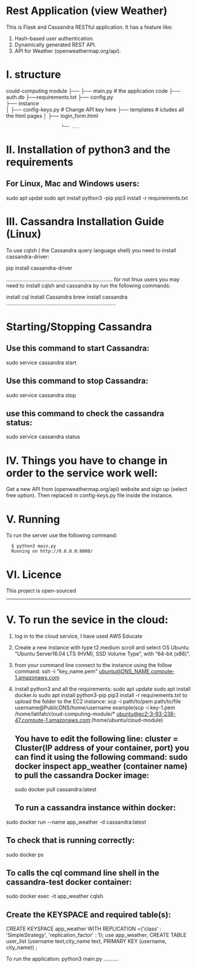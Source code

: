 Rest Application (view Weather)
========================================

This is Flask and Cassandra RESTful application.
It has a feature like:
1.  Hash-based user authentication.
2.  Dynamically generated REST API.
3.  API for Weather (openweathermap.org/api).

I. structure
============
could-computing module  ├──
                          ├── main.py                   # the application code
                          ├── auth.db
                          ├──requirements.txt
                          ├── config.py           
                          ├── instance              
                        │   ├── config-keys.py          # Change API key here
                        ├── templates              # icludes all the html pages
                      │   ├── login_form.html

                         └── ...


II. Installation of python3 and the requirements
===============================================

   For Linux, Mac and Windows users:
  -------------------------------

 sudo apt updat
 sudo apt install python3 -pip
 pip3 install -r requirements.txt



III. Cassandra Installation Guide (Linux)
========================================


To use cqlsh ( the Cassandra query language shell) you need to install cassandra-driver:


pip install cassandra-driver

........................................................................
for not linux users you may need to install cqlsh and cassandra by run the following commands:

install cql
install Cassandra
brew install cassandra
..........................................................................


Starting/Stopping Cassandra
=============================
Use this command to start Cassandra:
-----------------------------------

sudo service cassandra start

Use this command to stop Cassandra:
-----------------------------------
sudo service cassandra stop

use this command to check the cassandra status:
----------------------------------------------

sudo service cassandra status


IV. Things you have to change in order to the service work well:
===================================================
Get a new API from (openweathermap.org/api) website and sign up (select free option).
Then replaced in config-keys.py file inside the instance.


 V. Running
===========

To run the server use the following command:

      $ python3 main.py
      Running on http://0.0.0.0:8080/


VI. Licence
============
  This project is open-sourced

**********************************************************

V. To run the sevice in the cloud:
==================================
1. log in to the cloud service, I have used AWS Educate
2. Create a new instance with type t2.medium scroll and select OS Ubuntu “Ubuntu Server16.04 LTS (HVM), SSD Volume Type”, with “64-bit (x86)”.  
3. from your command line connect to the instance using the follow command:
 ssh -i "key_name.pem" ubuntu@DNS_NAME.compute-1.amazonaws.com
4. install python3 and all the requirements:
   sudo apt update
   sudo apt install docker.io
   sudo apt install python3-pip
   pip3 install -r requirements.txt
   to upload the folder to the EC2 instance:
   scp -i path/to/pem path/to/file username@PublicDNS/home/username
   example(scp -i key-1.pem /home/latifah/cloud-computing-module/* ubuntu@ec2-3-93-238-47.compute-1.amazonaws.com:/home/ubuntu/cloud-module)

   You have to edit the following line:
   cluster = Cluster(IP address of your container, port)
   you can find it using the following command:
   sudo docker inspect app_weather (container name)
   to pull the cassandra Docker image:
   ----------------------------------

   sudo docker pull cassandra:latest

   To run a cassandra instance within docker:
   -----------------------------------------
  sudo docker run --name app_weather -d cassandra:latest

  To check that is running correctly:
  -----------------------------------
  sudo docker ps

  To calls the cql command line shell in the cassandra-test docker container:
  ---------------------------------------------------------------------------
  sudo docker exec -it app_weather cqlsh

 Create the KEYSPACE and required table(s):
 -----------------------------------------
  CREATE KEYSPACE  app_weather WITH REPLICATION ={'class' : 'SimpleStrategy', 'replication_factor' : 1};
  use app_weather;
  CREATE TABLE user_list (username text,city_name text, PRIMARY KEY (username, city_name)) ;

To run the application:
python3 main.py
..........
